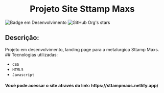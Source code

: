<h1 align="center"> Projeto Site Sttamp Maxs </h1>

![Badge em Desenvolvimento](http://img.shields.io/static/v1?label=STATUS&message=EM%20DESENVOLVIMENTO&color=GREEN&style=for-the-badge)
![GitHub Org's stars](https://img.shields.io/github/stars/Glrmfranco?style=social)

<h2>Descrição:</h2>
<p>Projeto em desenvolvimento, landing page para a metalurgica Sttamp Maxs.
  ## Tecnologias utilizadas:

- ``CSS``
- ``HTML5``
- ``Javascript``
  
 <h4>Você pode acessar o site através do link: https://sttampmaxs.netlify.app/
  
  


